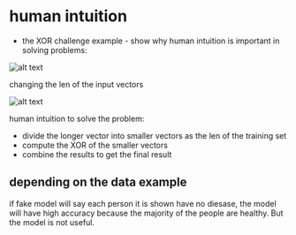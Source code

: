 # human intuition

* the XOR challenge example - show why human intuition is important in solving problems:


![alt text](image.png)

changing the len of the input vectors

![alt text](image-1.png)

human intuition to solve the problem:

* divide the longer vector into smaller vectors as the len of the training set
* compute the XOR of the smaller vectors
* combine the results to get the final result

## depending on the data example

if fake model will say each person it is shown have no diesase, the model will have high accuracy because the majority of the people are healthy. But the model is not useful.